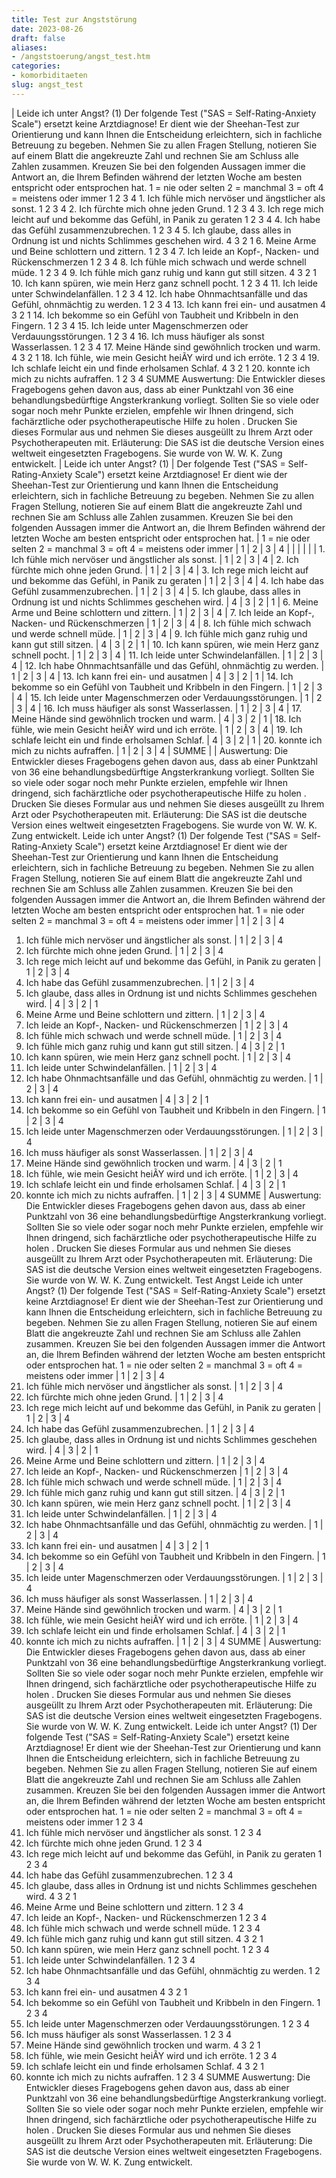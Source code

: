 ```yaml
---
title: Test zur Angststörung
date: 2023-08-26
draft: false
aliases:
- /angststoerung/angst_test.htm
categories:
- komorbiditaeten
slug: angst_test
---
```

| Leide ich unter Angst? (1) Der folgende Test ("SAS = Self-Rating-Anxiety Scale") ersetzt keine Arztdiagnose! Er dient wie der Sheehan-Test zur Orientierung und kann Ihnen die Entscheidung erleichtern, sich in fachliche Betreuung zu begeben. Nehmen Sie zu allen Fragen Stellung, notieren Sie auf einem Blatt die angekreuzte Zahl und rechnen Sie am Schluss alle Zahlen zusammen. Kreuzen Sie bei den folgenden Aussagen immer die Antwort an, die Ihrem Befinden während der letzten Woche am besten entspricht oder entsprochen hat. 1 = nie oder selten 2 = manchmal 3 = oft 4 = meistens oder immer 1 2 3 4 1. Ich fühle mich nervöser und ängstlicher als sonst. 1 2 3 4 2. Ich fürchte mich ohne jeden Grund. 1 2 3 4 3. Ich rege mich leicht auf und bekomme das Gefühl, in Panik zu geraten 1 2 3 4 4. Ich habe das Gefühl zusammenzubrechen. 1 2 3 4 5. Ich glaube, dass alles in Ordnung ist und nichts Schlimmes geschehen wird. 4 3 2 1 6. Meine Arme und Beine schlottern und zittern. 1 2 3 4 7. Ich leide an Kopf-, Nacken- und Rückenschmerzen 1 2 3 4 8. Ich fühle mich schwach und werde schnell müde. 1 2 3 4 9. Ich fühle mich ganz ruhig und kann gut still sitzen. 4 3 2 1 10. Ich kann spüren, wie mein Herz ganz schnell pocht. 1 2 3 4 11. Ich leide unter Schwindelanfällen. 1 2 3 4 12. Ich habe Ohnmachtsanfälle und das Gefühl, ohnmächtig zu werden. 1 2 3 4 13. Ich kann frei ein- und ausatmen 4 3 2 1 14. Ich bekomme so ein Gefühl von Taubheit und Kribbeln in den Fingern. 1 2 3 4 15. Ich leide unter Magenschmerzen oder Verdauungsstörungen. 1 2 3 4 16. Ich muss häufiger als sonst Wasserlassen. 1 2 3 4 17. Meine Hände sind gewöhnlich trocken und warm. 4 3 2 1 18. Ich fühle, wie mein Gesicht heiÃY wird und ich erröte. 1 2 3 4 19. Ich schlafe leicht ein und finde erholsamen Schlaf. 4 3 2 1 20. konnte ich mich zu nichts aufraffen. 1 2 3 4 SUMME Auswertung: Die Entwickler dieses Fragebogens gehen davon aus, dass ab einer Punktzahl von 36 eine
                            behandlungsbedürftige Angsterkrankung vorliegt. Sollten Sie so viele oder sogar noch mehr Punkte erzielen, empfehle wir Ihnen dringend, sich fachärztliche oder psychotherapeutische Hilfe zu
                            holen . Drucken Sie dieses Formular aus und nehmen Sie dieses
                            ausgeüllt zu Ihrem Arzt oder Psychotherapeuten mit. Erläuterung: Die SAS ist die deutsche Version eines weltweit eingesetzten Fragebogens. Sie wurde von W. W. K. Zung entwickelt. | Leide ich unter Angst? (1) | Der folgende Test ("SAS = Self-Rating-Anxiety Scale") ersetzt keine Arztdiagnose! Er dient wie der Sheehan-Test zur Orientierung und kann Ihnen die Entscheidung erleichtern, sich in fachliche Betreuung zu begeben. Nehmen Sie zu allen Fragen Stellung, notieren Sie auf einem Blatt die angekreuzte Zahl und rechnen Sie am Schluss alle Zahlen zusammen. Kreuzen Sie bei den folgenden Aussagen immer die Antwort an, die Ihrem Befinden während der letzten Woche am besten entspricht oder entsprochen hat. | 1 = nie oder selten 2 = manchmal 3 = oft 4 = meistens oder immer | 1 | 2 | 3 | 4 |  |  |  |  |  | 1. Ich fühle mich nervöser und ängstlicher als sonst. | 1 | 2 | 3 | 4 | 2. Ich fürchte mich ohne jeden Grund. | 1 | 2 | 3 | 4 | 3. Ich rege mich leicht auf und bekomme das Gefühl, in Panik zu geraten | 1 | 2 | 3 | 4 | 4. Ich habe das Gefühl zusammenzubrechen. | 1 | 2 | 3 | 4 | 5. Ich glaube, dass alles in Ordnung ist und nichts Schlimmes geschehen wird. | 4 | 3 | 2 | 1 | 6. Meine Arme und Beine schlottern und zittern. | 1 | 2 | 3 | 4 | 7. Ich leide an Kopf-, Nacken- und Rückenschmerzen | 1 | 2 | 3 | 4 | 8. Ich fühle mich schwach und werde schnell müde. | 1 | 2 | 3 | 4 | 9. Ich fühle mich ganz ruhig und kann gut still sitzen. | 4 | 3 | 2 | 1 | 10. Ich kann spüren, wie mein Herz ganz schnell pocht. | 1 | 2 | 3 | 4 | 11. Ich leide unter Schwindelanfällen. | 1 | 2 | 3 | 4 | 12. Ich habe Ohnmachtsanfälle und das Gefühl, ohnmächtig zu werden. | 1 | 2 | 3 | 4 | 13. Ich kann frei ein- und ausatmen | 4 | 3 | 2 | 1 | 14. Ich bekomme so ein Gefühl von Taubheit und Kribbeln in den Fingern. | 1 | 2 | 3 | 4 | 15. Ich leide unter Magenschmerzen oder Verdauungsstörungen. | 1 | 2 | 3 | 4 | 16. Ich muss häufiger als sonst Wasserlassen. | 1 | 2 | 3 | 4 | 17. Meine Hände sind gewöhnlich trocken und warm. | 4 | 3 | 2 | 1 | 18. Ich fühle, wie mein Gesicht heiÃY wird und ich erröte. | 1 | 2 | 3 | 4 | 19. Ich schlafe leicht ein und finde erholsamen Schlaf. | 4 | 3 | 2 | 1 | 20. konnte ich mich zu nichts aufraffen. | 1 | 2 | 3 | 4 | SUMME |  | Auswertung: Die Entwickler dieses Fragebogens gehen davon aus, dass ab einer Punktzahl von 36 eine
                            behandlungsbedürftige Angsterkrankung vorliegt. Sollten Sie so viele oder sogar noch mehr Punkte erzielen, empfehle wir Ihnen dringend, sich fachärztliche oder psychotherapeutische Hilfe zu
                            holen . Drucken Sie dieses Formular aus und nehmen Sie dieses
                            ausgeüllt zu Ihrem Arzt oder Psychotherapeuten mit. Erläuterung: Die SAS ist die deutsche Version eines weltweit eingesetzten Fragebogens. Sie wurde von W. W. K. Zung entwickelt.
Leide ich unter Angst? (1)
Der folgende Test ("SAS = Self-Rating-Anxiety Scale") ersetzt keine Arztdiagnose! Er dient wie der Sheehan-Test zur Orientierung und kann Ihnen die Entscheidung erleichtern, sich in fachliche Betreuung zu begeben. Nehmen Sie zu allen Fragen Stellung, notieren Sie auf einem Blatt die angekreuzte Zahl und rechnen Sie am Schluss alle Zahlen zusammen. Kreuzen Sie bei den folgenden Aussagen immer die Antwort an, die Ihrem Befinden während der letzten Woche am besten entspricht oder entsprochen hat.
1 = nie oder selten 2 = manchmal 3 = oft 4 = meistens oder immer | 1 | 2 | 3 | 4
1. Ich fühle mich nervöser und ängstlicher als sonst. | 1 | 2 | 3 | 4
2. Ich fürchte mich ohne jeden Grund. | 1 | 2 | 3 | 4
3. Ich rege mich leicht auf und bekomme das Gefühl, in Panik zu geraten | 1 | 2 | 3 | 4
4. Ich habe das Gefühl zusammenzubrechen. | 1 | 2 | 3 | 4
5. Ich glaube, dass alles in Ordnung ist und nichts Schlimmes geschehen wird. | 4 | 3 | 2 | 1
6. Meine Arme und Beine schlottern und zittern. | 1 | 2 | 3 | 4
7. Ich leide an Kopf-, Nacken- und Rückenschmerzen | 1 | 2 | 3 | 4
8. Ich fühle mich schwach und werde schnell müde. | 1 | 2 | 3 | 4
9. Ich fühle mich ganz ruhig und kann gut still sitzen. | 4 | 3 | 2 | 1
10. Ich kann spüren, wie mein Herz ganz schnell pocht. | 1 | 2 | 3 | 4
11. Ich leide unter Schwindelanfällen. | 1 | 2 | 3 | 4
12. Ich habe Ohnmachtsanfälle und das Gefühl, ohnmächtig zu werden. | 1 | 2 | 3 | 4
13. Ich kann frei ein- und ausatmen | 4 | 3 | 2 | 1
14. Ich bekomme so ein Gefühl von Taubheit und Kribbeln in den Fingern. | 1 | 2 | 3 | 4
15. Ich leide unter Magenschmerzen oder Verdauungsstörungen. | 1 | 2 | 3 | 4
16. Ich muss häufiger als sonst Wasserlassen. | 1 | 2 | 3 | 4
17. Meine Hände sind gewöhnlich trocken und warm. | 4 | 3 | 2 | 1
18. Ich fühle, wie mein Gesicht heiÃY wird und ich erröte. | 1 | 2 | 3 | 4
19. Ich schlafe leicht ein und finde erholsamen Schlaf. | 4 | 3 | 2 | 1
20. konnte ich mich zu nichts aufraffen. | 1 | 2 | 3 | 4
SUMME |
Auswertung: Die Entwickler dieses Fragebogens gehen davon aus, dass ab einer Punktzahl von 36 eine
                            behandlungsbedürftige Angsterkrankung vorliegt. Sollten Sie so viele oder sogar noch mehr Punkte erzielen, empfehle wir Ihnen dringend, sich fachärztliche oder psychotherapeutische Hilfe zu
                            holen . Drucken Sie dieses Formular aus und nehmen Sie dieses
                            ausgeüllt zu Ihrem Arzt oder Psychotherapeuten mit. Erläuterung: Die SAS ist die deutsche Version eines weltweit eingesetzten Fragebogens. Sie wurde von W. W. K. Zung entwickelt.
Test Angst
Leide ich unter Angst? (1)
Der folgende Test ("SAS = Self-Rating-Anxiety Scale") ersetzt keine Arztdiagnose! Er dient wie der Sheehan-Test zur Orientierung und kann Ihnen die Entscheidung erleichtern, sich in fachliche Betreuung zu begeben. Nehmen Sie zu allen Fragen Stellung, notieren Sie auf einem Blatt die angekreuzte Zahl und rechnen Sie am Schluss alle Zahlen zusammen. Kreuzen Sie bei den folgenden Aussagen immer die Antwort an, die Ihrem Befinden während der letzten Woche am besten entspricht oder entsprochen hat.
1 = nie oder selten 2 = manchmal 3 = oft 4 = meistens oder immer | 1 | 2 | 3 | 4
1. Ich fühle mich nervöser und ängstlicher als sonst. | 1 | 2 | 3 | 4
2. Ich fürchte mich ohne jeden Grund. | 1 | 2 | 3 | 4
3. Ich rege mich leicht auf und bekomme das Gefühl, in Panik zu geraten | 1 | 2 | 3 | 4
4. Ich habe das Gefühl zusammenzubrechen. | 1 | 2 | 3 | 4
5. Ich glaube, dass alles in Ordnung ist und nichts Schlimmes geschehen wird. | 4 | 3 | 2 | 1
6. Meine Arme und Beine schlottern und zittern. | 1 | 2 | 3 | 4
7. Ich leide an Kopf-, Nacken- und Rückenschmerzen | 1 | 2 | 3 | 4
8. Ich fühle mich schwach und werde schnell müde. | 1 | 2 | 3 | 4
9. Ich fühle mich ganz ruhig und kann gut still sitzen. | 4 | 3 | 2 | 1
10. Ich kann spüren, wie mein Herz ganz schnell pocht. | 1 | 2 | 3 | 4
11. Ich leide unter Schwindelanfällen. | 1 | 2 | 3 | 4
12. Ich habe Ohnmachtsanfälle und das Gefühl, ohnmächtig zu werden. | 1 | 2 | 3 | 4
13. Ich kann frei ein- und ausatmen | 4 | 3 | 2 | 1
14. Ich bekomme so ein Gefühl von Taubheit und Kribbeln in den Fingern. | 1 | 2 | 3 | 4
15. Ich leide unter Magenschmerzen oder Verdauungsstörungen. | 1 | 2 | 3 | 4
16. Ich muss häufiger als sonst Wasserlassen. | 1 | 2 | 3 | 4
17. Meine Hände sind gewöhnlich trocken und warm. | 4 | 3 | 2 | 1
18. Ich fühle, wie mein Gesicht heiÃY wird und ich erröte. | 1 | 2 | 3 | 4
19. Ich schlafe leicht ein und finde erholsamen Schlaf. | 4 | 3 | 2 | 1
20. konnte ich mich zu nichts aufraffen. | 1 | 2 | 3 | 4
SUMME |
Auswertung: Die Entwickler dieses Fragebogens gehen davon aus, dass ab einer Punktzahl von 36 eine
                            behandlungsbedürftige Angsterkrankung vorliegt. Sollten Sie so viele oder sogar noch mehr Punkte erzielen, empfehle wir Ihnen dringend, sich fachärztliche oder psychotherapeutische Hilfe zu
                            holen . Drucken Sie dieses Formular aus und nehmen Sie dieses
                            ausgeüllt zu Ihrem Arzt oder Psychotherapeuten mit. Erläuterung: Die SAS ist die deutsche Version eines weltweit eingesetzten Fragebogens. Sie wurde von W. W. K. Zung entwickelt.
Leide ich unter Angst? (1)
Der folgende Test ("SAS = Self-Rating-Anxiety Scale") ersetzt keine Arztdiagnose! Er dient wie der Sheehan-Test zur Orientierung und kann Ihnen die Entscheidung erleichtern, sich in fachliche Betreuung zu begeben. Nehmen Sie zu allen Fragen Stellung, notieren Sie auf einem Blatt die angekreuzte Zahl und rechnen Sie am Schluss alle Zahlen zusammen. Kreuzen Sie bei den folgenden Aussagen immer die Antwort an, die Ihrem Befinden während der letzten Woche am besten entspricht oder entsprochen hat.
1 = nie oder selten 2 = manchmal 3 = oft 4 = meistens oder immer
1
2
3
4
1. Ich fühle mich nervöser und ängstlicher als sonst.
1
2
3
4
2. Ich fürchte mich ohne jeden Grund.
1
2
3
4
3. Ich rege mich leicht auf und bekomme das Gefühl, in Panik zu geraten
1
2
3
4
4. Ich habe das Gefühl zusammenzubrechen.
1
2
3
4
5. Ich glaube, dass alles in Ordnung ist und nichts Schlimmes geschehen wird.
4
3
2
1
6. Meine Arme und Beine schlottern und zittern.
1
2
3
4
7. Ich leide an Kopf-, Nacken- und Rückenschmerzen
1
2
3
4
8. Ich fühle mich schwach und werde schnell müde.
1
2
3
4
9. Ich fühle mich ganz ruhig und kann gut still sitzen.
4
3
2
1
10. Ich kann spüren, wie mein Herz ganz schnell pocht.
1
2
3
4
11. Ich leide unter Schwindelanfällen.
1
2
3
4
12. Ich habe Ohnmachtsanfälle und das Gefühl, ohnmächtig zu werden.
1
2
3
4
13. Ich kann frei ein- und ausatmen
4
3
2
1
14. Ich bekomme so ein Gefühl von Taubheit und Kribbeln in den Fingern.
1
2
3
4
15. Ich leide unter Magenschmerzen oder Verdauungsstörungen.
1
2
3
4
16. Ich muss häufiger als sonst Wasserlassen.
1
2
3
4
17. Meine Hände sind gewöhnlich trocken und warm.
4
3
2
1
18. Ich fühle, wie mein Gesicht heiÃY wird und ich erröte.
1
2
3
4
19. Ich schlafe leicht ein und finde erholsamen Schlaf.
4
3
2
1
20. konnte ich mich zu nichts aufraffen.
1
2
3
4
SUMME
Auswertung: Die Entwickler dieses Fragebogens gehen davon aus, dass ab einer Punktzahl von 36 eine
                            behandlungsbedürftige Angsterkrankung vorliegt. Sollten Sie so viele oder sogar noch mehr Punkte erzielen, empfehle wir Ihnen dringend, sich fachärztliche oder psychotherapeutische Hilfe zu
                            holen . Drucken Sie dieses Formular aus und nehmen Sie dieses
                            ausgeüllt zu Ihrem Arzt oder Psychotherapeuten mit. Erläuterung: Die SAS ist die deutsche Version eines weltweit eingesetzten Fragebogens. Sie wurde von W. W. K. Zung entwickelt.
